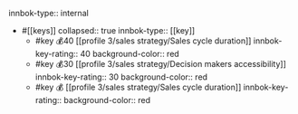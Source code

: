 innbok-type:: internal
- #[[keys]]
  collapsed:: true
  innbok-type:: [[key]]
  - #key 💰40 [[profile 3/sales strategy/Sales cycle duration]]
    innbok-key-rating:: 40
    background-color:: red
  - #key 💰30 [[profile 3/sales strategy/Decision makers accessibility]]
    innbok-key-rating:: 30
    background-color:: red
  - #key 💰 [[profile 3/sales strategy/Sales cycle duration]]
    innbok-key-rating:: 
    background-color:: red



